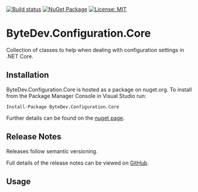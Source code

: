 [![Build status](https://ci.appveyor.com/api/projects/status/github/bytedev/ByteDev.Configuration.Core?branch=master&svg=true)](https://ci.appveyor.com/project/bytedev/ByteDev-Configuration-Core/branch/master)
[![NuGet Package](https://img.shields.io/nuget/v/ByteDev.Configuration.Core.svg)](https://www.nuget.org/packages/ByteDev.Configuration.Core)
[![License: MIT](https://img.shields.io/badge/License-MIT-green.svg)](https://github.com/ByteDev/ByteDev.Configuration.Core/blob/master/LICENSE)

# ByteDev.Configuration.Core

Collection of classes to help when dealing with configuration settings in .NET Core.

## Installation

ByteDev.Configuration.Core is hosted as a package on nuget.org.  To install from the Package Manager Console in Visual Studio run:

`Install-Package ByteDev.Configuration.Core`

Further details can be found on the [nuget page](https://www.nuget.org/packages/ByteDev.Configuration.Core/).

## Release Notes

Releases follow semantic versioning.

Full details of the release notes can be viewed on [GitHub](https://github.com/ByteDev/ByteDev.Configuration.Core/blob/master/docs/RELEASE-NOTES.md).

## Usage

